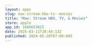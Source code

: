 ```yaml
---
layout: apps
slug: max-stream-hbo-tv--movies
title: "Max: Stream HBO, TV, & Movies"
store: apple
app_id: 1666653815
date: 2025-03-11T18:44:13Z
published: 2024-05-20T07:00:00Z
---
```

